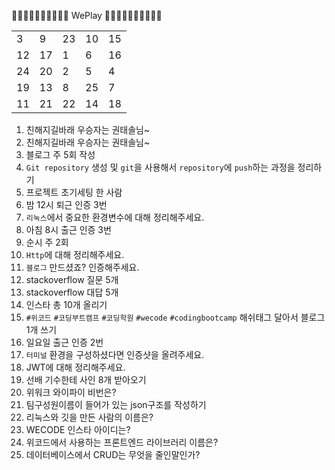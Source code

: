 👏🏻👏🏻👏🏻👏🏻👏🏻 WePlay 👏🏻👏🏻👏🏻👏🏻👏🏻

<table>
<tbody>
<tr>
    <td>3</td>
    <td>9</td>
    <td>23</td>
    <td>10</td>
    <td>15</td>
</tr>
<tr>
    <td>12</td>
    <td>17</td>
    <td>1</td>
    <td>6</td>
    <td>16</td>
</tr>
<tr>
    <td>24</td>
    <td>20</td>
    <td>2</td>
    <td>5</td>
    <td>4</td>
</tr>
<tr>
    <td>19</td>
    <td>13</td>
    <td>8</td>
    <td>25</td>
    <td>7</td>
</tr>
<tr>
    <td>11</td>
    <td>21</td>
    <td>22</td>
    <td>14</td>
    <td>18</td>
</tr>
</tbody>
</table>

1. 친해지길바래 우승자는 권태솔님~
2. 친해지길바래 우승자는 권태솔님~
3. 블로그 주 5회 작성
4. `Git repository` 생성 및 `git`을 사용해서 `repository`에 `push`하는 과정을 정리하기
5. 프로젝트 초기세팅 한 사람
6. 밤 12시 퇴근 인증 3번
7. `리눅스`에서 중요한 환경변수에 대해 정리해주세요.
8. 아침 8시 출근 인증 3번
9. 순시 주 2회
10. `Http`에 대해 정리해주세요.
11. `블로그` 만드셨죠? 인증해주세요.
12. stackoverflow 질문 5개
13. stackoverflow 대답 5개
14. 인스타 총 10개 올리기
15. `#위코드` `#코딩부트캠프` `#코딩학원` `#wecode` `#codingbootcamp` 해쉬태그 달아서 블로그 1개 쓰기
16. 일요일 출근 인증 2번
17. `터미널` 환경을 구성하셨다면 인증샷을 올려주세요.
18. JWT에 대해 정리해주세요.
19. 선배 기수한테 사인 8개 받아오기
20. 위워크 와이파이 비번은?
21. 팀구성원이름이 들어가 있는 json구조를 작성하기
22. 리눅스와 깃을 만든 사람의 이름은?
23. WECODE 인스타 아이디는?
24. 위코드에서 사용하는 프론트엔드 라이브러리 이름은?
25. 데이터베이스에서 CRUD는 무엇을 줄인말인가?
